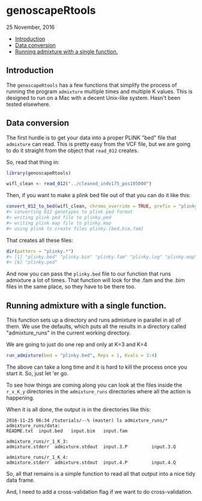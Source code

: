 genoscapeRtools
================
25 November, 2016

-   [Introduction](#introduction)
-   [Data conversion](#data-conversion)
-   [Running admixture with a single function.](#running-admixture-with-a-single-function.)

<!-- README.md is generated from README.Rmd. Please edit that file -->
Introduction
------------

The `genoscapeRtools` has a few functions that simplify the process of running the program `admixture` multiple times and multiple K values. This is designed to run on a Mac with a decent Unix-like system. Hasn't been tested elsewhere.

Data conversion
---------------

The first hurdle is to get your data into a proper PLINK "bed" file that `admixture` can read. This is pretty easy from the VCF file, but we are going to do it straight from the object that `read_012` creates.

So, read that thing in:

``` r
library(genoscapeRtools)

wifl_clean <- read_012("../cleaned_indv175_pos105000")
```

Then, if you want to make a plink bed file out of that you can do it like this:

``` r
convert_012_to_bed(wifl_clean, chromo_override = TRUE, prefix = "plinky")
#> converting 012 genotypes to plink ped format
#> writing plink ped file to plinky.ped
#> writing plink map file to plinky.map
#> using plink to create files plinky.{bed,bim,fam}
```

That creates all these files:

``` r
dir(pattern = "plinky.*")
#> [1] "plinky.bed" "plinky.bim" "plinky.fam" "plinky.log" "plinky.map"
#> [6] "plinky.ped"
```

And now you can pass the `plinky.bed` file to our function that runs admixture a lot of times. That function will look for the .fam and the .bim files in the same place, so they have to be there too.

Running admixture with a single function.
-----------------------------------------

This function sets up a directory and runs admixture in parallel in all of them. We use the defaults, which puts all the results in a directory called "admixture\_runs" in the current working directory.

We are going to just do one rep and only at K=3 and K=4

``` r
run_admixture(bed = "plinky.bed", Reps = 1, Kvals = 3:4)
```

The above can take a long time and it is hard to kill the process once you start it. So, just let 'er go.

To see how things are coming along you can look at the files inside the `r_x_K_y` directories in the `admixture_runs` directories where all the action is happening.

When it is all done, the output is in the directories like this:

    2016-11-25 06:34 /tutorials/--% (master) ls admixture_runs/*
    admixture_runs/data:
    README.txt  input.bed   input.bim   input.fam

    admixture_runs/r_1_K_3:
    admixture.stderr  admixture.stdout  input.3.P         input.3.Q

    admixture_runs/r_1_K_4:
    admixture.stderr  admixture.stdout  input.4.P         input.4.Q

So, all that remains is a simple function to read all that output into a nice tidy data frame.

And, I need to add a cross-validation flag if we want to do cross-validation.
